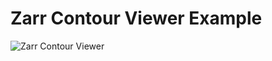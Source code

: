 # Zarr Contour Viewer Example
   
![Zarr Contour Viewer](../../../../../docs/content/examples/ZarrContourViewer.jpg)
